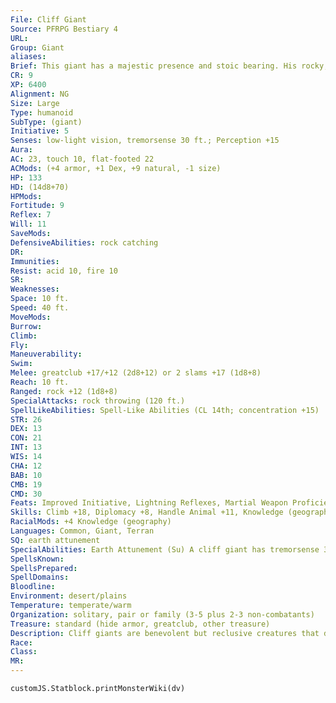 ```yaml
---
File: Cliff Giant
Source: PFRPG Bestiary 4
URL: 
Group: Giant
aliases: 
Brief: This giant has a majestic presence and stoic bearing. His rocky, red-brown skin is shot through with streaks of shimmering color.
CR: 9
XP: 6400
Alignment: NG
Size: Large
Type: humanoid
SubType: (giant)
Initiative: 5
Senses: low-light vision, tremorsense 30 ft.; Perception +15
Aura: 
AC: 23, touch 10, flat-footed 22
ACMods: (+4 armor, +1 Dex, +9 natural, -1 size)
HP: 133
HD: (14d8+70)
HPMods: 
Fortitude: 9
Reflex: 7
Will: 11
SaveMods: 
DefensiveAbilities: rock catching
DR: 
Immunities: 
Resist: acid 10, fire 10
SR: 
Weaknesses: 
Space: 10 ft.
Speed: 40 ft.
MoveMods: 
Burrow: 
Climb: 
Fly: 
Maneuverability: 
Swim: 
Melee: greatclub +17/+12 (2d8+12) or 2 slams +17 (1d8+8)
Reach: 10 ft.
Ranged: rock +12 (1d8+8)
SpecialAttacks: rock throwing (120 ft.)
SpellLikeAbilities: Spell-Like Abilities (CL 14th; concentration +15)   At Will-detect poison, know direction   3/day-animal messenger, cure moderate wounds, detect animals or plants, speak with animals, stone shape   1/day-commune with nature
STR: 26
DEX: 13
CON: 21
INT: 13
WIS: 14
CHA: 12
BAB: 10
CMB: 19
CMD: 30
Feats: Improved Initiative, Lightning Reflexes, Martial Weapon Proficiency (greatclub), Power Attack, Skill Focus (Climb), Skill Focus (Perception), Weapon Focus (rock)
Skills: Climb +18, Diplomacy +8, Handle Animal +11, Knowledge (geography) +5, Knowledge (nature) +11, Perception +15, Survival +12
RacialMods: +4 Knowledge (geography)
Languages: Common, Giant, Terran
SQ: earth attunement
SpecialAbilities: Earth Attunement (Su) A cliff giant has tremorsense 30 feet when standing on unworked stone or natural earth. Knowledge (nature) is a class skill for cliff giants.
SpellsKnown: 
SpellsPrepared: 
SpellDomains: 
Bloodline: 
Environment: desert/plains
Temperature: temperate/warm
Organization: solitary, pair or family (3-5 plus 2-3 non-combatants)
Treasure: standard (hide armor, greatclub, other treasure)
Description: Cliff giants are benevolent but reclusive creatures that dwell in deserts and badlands, carving out snug cliffside caves or building stone huts on top of mesas. Broad-shouldered, with features as sharp as chiseled stone, cliff giants can reach a height of 14 feet and weigh over 1,300 pounds. As if sculpted from layers of stone, cliff giants' skin color is a deep reddish brown, with quartz-like streaks or veins of color that crisscross in shades of ivory, dull yellow, or bright white. Cliff giants live up to 800 years old. Although kind, cliff giants prefer solitude and spend their lives in seclusion from other humanoids to form a stronger bond with the natural world. This bond often leads them to see large expanses of land as their responsibility and all living things within as their charges. Many track cycles of the weather, animal migrations, and the lairs of dangerous monsters by painting elaborate pictograms on high cliff walls. Cliff giant family units stay together for about a decade, after which time children live with one parent or the other until fully grown and able to survive on their own (at about 20 years old). Marital bonds between cliff giants are strong despite their inclination for solitude; a married pair of cliff giants may raise and bear children in this way once every century, and when living apart they communicate with each other on a monthly basis using animal messengers. Cliff giants respect their elders, and some pairs living together are an adult giant with an old parent or grandparent.
Race: 
Class: 
MR: 
---
```

```dataviewjs
customJS.Statblock.printMonsterWiki(dv)
```
